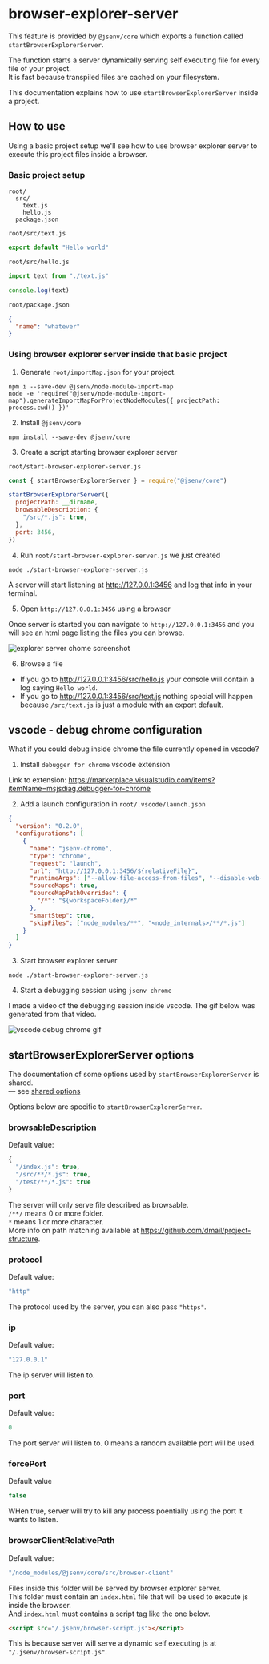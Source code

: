 # browser-explorer-server

This feature is provided by `@jsenv/core` which exports a function called `startBrowserExplorerServer`.<br />

The function starts a server dynamically serving self executing file for every file of your project.<br />
It is fast because transpiled files are cached on your filesystem.<br />

This documentation explains how to use `startBrowserExplorerServer` inside a project.

## How to use

Using a basic project setup we'll see how to use browser explorer server to execute this project files inside a browser.

### Basic project setup

```
root/
  src/
    text.js
    hello.js
  package.json
```

`root/src/text.js`

```js
export default "Hello world"
```

`root/src/hello.js`

```js
import text from "./text.js"

console.log(text)
```

`root/package.json`

```json
{
  "name": "whatever"
}
```

### Using browser explorer server inside that basic project

1. Generate `root/importMap.json` for your project.

```shell
npm i --save-dev @jsenv/node-module-import-map
node -e 'require("@jsenv/node-module-import-map").generateImportMapForProjectNodeModules({ projectPath: process.cwd() })'
```

2. Install `@jsenv/core`

```shell
npm install --save-dev @jsenv/core
```

3. Create a script starting browser explorer server

`root/start-browser-explorer-server.js`

```js
const { startBrowserExplorerServer } = require("@jsenv/core")

startBrowserExplorerServer({
  projectPath: __dirname,
  browsableDescription: {
    "/src/*.js": true,
  },
  port: 3456,
})
```

4. Run `root/start-browser-explorer-server.js` we just created

```shell
node ./start-browser-explorer-server.js
```

A server will start listening at http://127.0.0.1:3456 and log that info in your terminal.<br />

5. Open `http://127.0.0.1:3456` using a browser

Once server is started you can navigate to `http://127.0.0.1:3456` and you will see an html page listing the files you can browse.

![explorer server chome screenshot](./explorer-server-chrome-screenshot.png)

6. Browse a file

- If you go to http://127.0.0.1:3456/src/hello.js your console will contain a log saying `Hello world`.
- If you go to http://127.0.0.1:3456/src/text.js nothing special will happen because `/src/text.js` is just a module with an export default.

## vscode - debug chrome configuration

What if you could debug inside chrome the file currently opened in vscode?<br />

1. Install `debugger for chrome` vscode extension

Link to extension: https://marketplace.visualstudio.com/items?itemName=msjsdiag.debugger-for-chrome

2. Add a launch configuration in `root/.vscode/launch.json`

```json
{
  "version": "0.2.0",
  "configurations": [
    {
      "name": "jsenv-chrome",
      "type": "chrome",
      "request": "launch",
      "url": "http://127.0.0.1:3456/${relativeFile}",
      "runtimeArgs": ["--allow-file-access-from-files", "--disable-web-security"],
      "sourceMaps": true,
      "sourceMapPathOverrides": {
        "/*": "${workspaceFolder}/*"
      },
      "smartStep": true,
      "skipFiles": ["node_modules/**", "<node_internals>/**/*.js"]
    }
  ]
}
```

3. Start browser explorer server

```shell
node ./start-browser-explorer-server.js
```

4. Start a debugging session using `jsenv chrome`

I made a video of the debugging session inside vscode. The gif below was generated from that video.

![vscode debug chrome gif](./vscode-debug-chrome.gif)

## startBrowserExplorerServer options

The documentation of some options used by `startBrowserExplorerServer` is shared.<br />
— see [shared options](../shared-options/shared-options.md)

Options below are specific to `startBrowserExplorerServer`.

### browsableDescription

Default value:

```js
{
  "/index.js": true,
  "/src/**/*.js": true,
  "/test/**/*.js": true
}
```

The server will only serve file described as browsable.<br />
`/**/` means 0 or more folder.<br />
`*` means 1 or more character.<br />
More info on path matching available at https://github.com/dmail/project-structure.

### protocol

Default value:

```js
"http"
```

The protocol used by the server, you can also pass `"https"`.

### ip

Default value:

```js
"127.0.0.1"
```

The ip server will listen to.

### port

Default value:

```js
0
```

The port server will listen to. 0 means a random available port will be used.

### forcePort

Default value

```js
false
```

WHen true, server will try to kill any process poentially using the port it wants to listen.

### browserClientRelativePath

Default value:

```js
"/node_modules/@jsenv/core/src/browser-client"
```

Files inside this folder will be served by browser explorer server.<br />
This folder must contain an `index.html` file that will be used to execute js inside the browser.<br />
And `index.html` must contains a script tag like the one below.

```html
<script src="/.jsenv/browser-script.js"></script>
```

This is because server will serve a dynamic self executing js at `"/.jsenv/browser-script.js"`.
